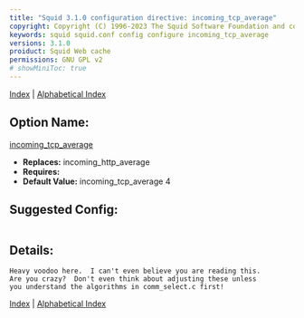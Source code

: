 ```yaml
---
title: "Squid 3.1.0 configuration directive: incoming_tcp_average"
copyright: Copyright (C) 1996-2023 The Squid Software Foundation and contributors
keywords: squid squid.conf config configure incoming_tcp_average
versions: 3.1.0
proiduct: Squid Web cache
permissions: GNU GPL v2
# showMiniToc: true
---
```

[Index](index#toc_incoming_tcp_average) | [Alphabetical Index](index_all#toc_incoming_tcp_average)

## Option Name:
[incoming_tcp_average](#incoming_tcp_average)
 * **Replaces:** incoming_http_average
 * **Requires:** 
 * **Default Value:** incoming_tcp_average 4


## Suggested Config:
```plaintext

```

## Details:

	Heavy voodoo here.  I can't even believe you are reading this.
	Are you crazy?  Don't even think about adjusting these unless
	you understand the algorithms in comm_select.c first!



[Index](index#toc_incoming_tcp_average) | [Alphabetical Index](index_all#toc_incoming_tcp_average)


